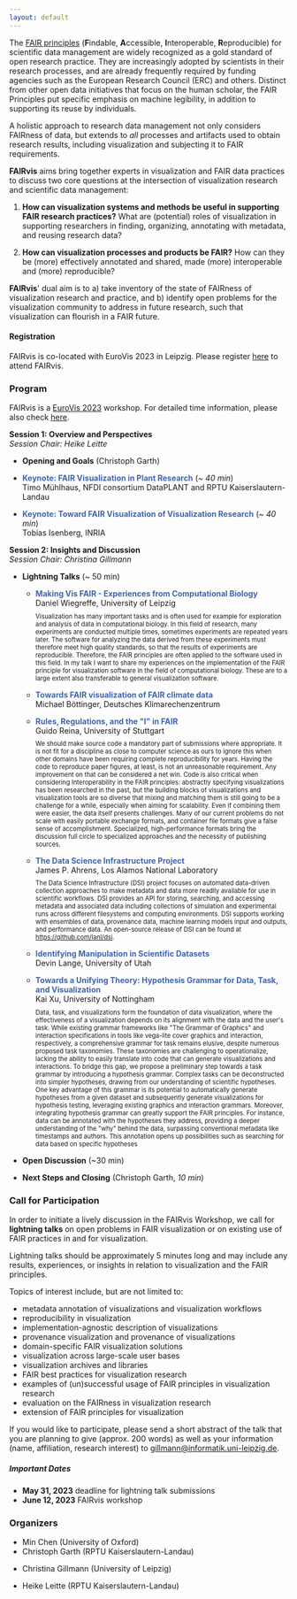 ```yaml
---
layout: default
---
```


The [FAIR principles](https://www.nature.com/articles/sdata201618)
(**F**indable, **A**ccessible, **I**nteroperable, **R**eproducible) for scientific data
management are widely recognized as a gold standard of open research
practice. They are increasingly adopted by scientists in their research
processes, and are already frequently required by funding agencies such
as the European Research Council (ERC) and others. Distinct from other
open data initiatives that focus on the human scholar, the FAIR
Principles put specific emphasis on machine legibility, in addition to
supporting its reuse by individuals. 

A holistic approach to research data management not only considers
FAIRness of data, but extends to *all* processes and artifacts used to
obtain research results, including visualization and subjecting
it to FAIR requirements.

**FAIRvis** aims bring together experts in visualization and FAIR data
practices to discuss two core questions at the intersection of
visualization research and scientific data management:

1. **How can visualization systems and methods be useful in supporting
   FAIR research practices?** What are (potential) roles of
   visualization in supporting researchers in finding, organizing,
   annotating with metadata, and reusing research data?

2. **How can visualization processes and products be FAIR?** How can
   they be (more) effectively annotated and shared, made (more)
   interoperable and (more) reproducible?

**FAIRvis**' dual aim is to a) take inventory of the state of FAIRness of
visualization research and practice, and b) identify open problems for
the visualization community to address in future research, such that
visualization can flourish in a FAIR future.

#### Registration

FAIRvis is co-located with EuroVis 2023 in Leipzig. Please register
[here](https://conferences.eg.org/eurovis2023/for-attendees/registration/) to attend FAIRvis.


### Program

FAIRvis is a [EuroVis 2023](https://conferences.eg.org/eurovis2023/) workshop. For detailed time
information, please also check [here](https://conferences.eg.org/eurovis2023/workshops/).
<!-- The **FAIRvis** program is currently under construction – please check back soon. -->

**Session 1: Overview and Perspectives**  
*Session Chair: Heike Leitte*

- **Opening and Goals** (Christoph Garth)

- <span style="color: #4064af; font-weight: bold;">Keynote: FAIR Visualization in Plant Research</span> (*~ 40 min*)  
  Timo Mühlhaus, NFDI consortium DataPLANT and RPTU Kaiserslautern-Landau

- <span style="color: #4064af; font-weight: bold;">Keynote: Toward FAIR Visualization of Visualization Research</span> (*~
  40 min*)  
  Tobias Isenberg, INRIA

**Session 2: Insights and Discussion**  
*Session Chair: Christina Gillmann*

- **Lightning Talks** (~ 50 min)  

  - <span style="color: #4064af; font-weight: bold;">Making Vis FAIR - Experiences from Computational Biology</span>  
    Daniel Wiegreffe, University of Leipzig
   
    <p style="font-size: 80%; margin: -.5em 0 1em 0;">
    Visualization has many important tasks and is often used for example
    for exploration and analysis of data in computational biology. In
    this field of research, many experiments are conducted multiple
    times, sometimes experiments are repeated years later. The software
    for analyzing the data derived from these experiments must therefore
    meet high quality standards, so that the results of experiments are
    reproducible. Therefore, the FAIR principles are often applied to
    the software used in this field. In my talk I want to share my
    experiences on the implementation of the FAIR principle for
    visualization software in the field of computational biology. These
    are to a large extent also transferable to general visualization
    software.
    </p>

  - <span style="color: #4064af; font-weight: bold;">Towards FAIR visualization of FAIR climate data</span>  
    Michael Böttinger, Deutsches Klimarechenzentrum

  - <span style="color: #4064af; font-weight: bold;">Rules, Regulations, and the "I" in FAIR</span>  
    Guido Reina, University of Stuttgart
   
    <p style="font-size: 80%; margin: -.5em 0 1em 0;">
    We should make source code a mandatory part of submissions where appropriate. It is not fit for a discipline as close to computer science as ours to ignore this when other domains have been requiring complete reproducibility for years. Having the code to reproduce paper figures, at least, is not an unreasonable requirement. Any improvement on that can be considered a net win. Code is also critical when considering Interoperability in the FAIR principles: abstractly specifying visualizations has been researched in the past, but the building blocks of visualizations and visualization tools are so diverse that mixing and matching them is still going to be a challenge for a while, especially when aiming for scalability. Even if combining them were easier, the data itself presents challenges. Many of our current problems do not scale with easily portable exchange formats, and container file formats give a false sense of accomplishment. Specialized, high-performance formats bring the discussion full circle to specialized approaches and the necessity of publishing sources.
    </p>  

  - <span style="color: #4064af; font-weight: bold;">The Data Science Infrastructure Project</span>  
    James P. Ahrens, Los Alamos National Laboratory
   
    <p style="font-size: 80%; margin: -.5em 0 1em 0;">
    The Data Science Infrastructure (DSI) project focuses on automated data-driven collection approaches to make metadata and data more readily available for use in scientific workflows.  DSI provides an API for storing, searching, and accessing metadata and associated data including collections of simulation and experimental runs across different filesystems and computing environments. DSI supports working with ensembles of data, provenance data, machine learning models input and outputs, and performance data. An open-source release of DSI can be found at <a href="https://github.com/lanl/dsi">https://github.com/lanl/dsi</a>. 
    </p>

  - <span style="color: #4064af; font-weight: bold;">Identifying Manipulation in Scientific Datasets</span>  
    Devin Lange, University of Utah

  - <span style="color: #4064af; font-weight: bold;">Towards a Unifying Theory: Hypothesis Grammar for Data, Task, and Visualization</span>  
    Kai Xu, University of Nottingham

    <p style="font-size: 80%; margin: -.5em 0 1em 0;">
    Data, task, and visualizations form the foundation of data visualization, where the effectiveness of a visualization depends on its alignment with the data and the user's task. While existing grammar frameworks like "The Grammar of Graphics" and interaction specifications in tools like vega-lite cover graphics and interaction, respectively, a comprehensive grammar for task remains elusive, despite numerous proposed task taxonomies. These taxonomies are challenging to operationalize, lacking the ability to easily translate into code that can generate visualizations and interactions. To bridge this gap, we propose a preliminary step towards a task grammar by introducing a hypothesis grammar. Complex tasks can be deconstructed into simpler hypotheses, drawing from our understanding of scientific hypotheses. One key advantage of this grammar is its potential to automatically generate hypotheses from a given dataset and subsequently generate visualizations for hypothesis testing, leveraging existing graphics and interaction grammars. Moreover, integrating hypothesis grammar can greatly support the FAIR principles. For instance, data can be annotated with the hypotheses they address, providing a deeper understanding of the "why" behind the data, surpassing conventional metadata like timestamps and authors. This annotation opens up possibilities such as searching for data based on specific hypotheses
    </p>

- **Open Discussion** (~30 min)

- **Next Steps and Closing** (Christoph Garth, *10 min*)

### Call for Participation

In order to initiate a lively discussion in the FAIRvis Workshop, we
call for **lightning talks** on open problems in FAIR visualization or on
existing use of FAIR practices in and for visualization. 

Lightning talks should be approximately 5 minutes long and may include
any results, experiences, or insights in relation to visualization and the FAIR
principles. 

Topics of interest include, but are not limited to:
- metadata annotation of visualizations and visualization workflows 
- reproducibility in visualization 
- implementation-agnostic description of visualizations
- provenance visualization and provenance of visualizations
- domain-specific FAIR visualization solutions
- visualization across large-scale user bases 
- visualization archives and libraries 
- FAIR best practices for visualization research 
- examples of (un)successful usage of FAIR principles in visualization research 
- evaluation on the FAIRness in visualization research 
- extension of FAIR principles for visualization 

If you would like to participate, please send a short abstract of the talk
that you are planning to give (approx. 200 words) as well as your
information (name, affiliation, research interest) to
[gillmann@informatik.uni-leipzig.de](mailto:gillmann@informatik.uni-leipzig.de).

##### Important Dates

- **May 31, 2023** deadline for lightning talk submissions
- **June 12, 2023** FAIRvis workshop

### Organizers


* Min Chen (University of Oxford)
* Christoph Garth (RPTU Kaiserslautern-Landau)
<!-- In his prior research,  Christoph has worked on individual aspects of FAIRness in visualization, focusing chiefly on reproducibility and computational workflows involving visualization. Furthermore, Christoph is a PI in the DataPLANT project, where he investigates visualization aspects of research data management workflows in plant biology. -->
* Christina Gillmann (University of Leipzig)
<!-- In her prior research, Christina aimed to use FAIR principles in order to promote the use of visualization research in a variety of applications such as medicine, biology, urban planning and mechanical engineering. She is part of the SCADS.AI (Center for Scalable Data Analytics and Artificial Intelligence), which is a center of competence that aims to develop novel visualization and artificial intelligence approaches under the FAIR principles. -->
* Heike Leitte (RPTU Kaiserslautern-Landau) 
<!-- In her prior research, Heike has worked on the FAIR principles in data visualization focusing on knowledge representation, externalisation and integration. She is a PI in the NFDI consortia DataPLANT and MatWerk, which target FAIR data management in biology and material science & engineering. -->
<!-- * _N. N. – _to be recruited from outside EU -->



<!-- We currently envision a half-day workshop, with the following coarse outline:

_Session 1:_



* Opening (10 mins)
* Keynote + Q&A (45 + 5 mins)
* 3-5 invited short talks by experts in visualization with prior work relevant to FAIR (40 mins total)

_Session 2:_



* 3-5 invited short talks by experts in research data management / FAIR data (40 mins total)
* group discussion / break-out sessions 
* Further Steps and Closing -->


<!-- # Why hold FAIRvis as a workshop at Eurovis 2023?

As FAIR research practices are becoming increasingly relevant to successful publication of results and securing funding, visualization methods, tools, and processes must meet the needs of domain researchers, which they currently do not sufficiently. By the same mechanisms, visualization research itself is incentivized to become FAIRer in the future. Thus, the timing is right to begin a concerted effort within the community toward addressing both goals.

Through providing 70M€ in funding per year over a period of five years, the German Joint Science Conference has incentivized the formation of research data management consortia that aim at developing and supporting domain-specific implementations of FAIR workflows. Holding FAIRvis at EuroVis in Leipzig would directly increase participation by these key stakeholders, to the benefit of the relevance of the workshop outcomes. (Christoph Garth and Heike Leitte are both PIs in corresponding consortia.) -->
